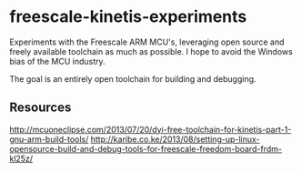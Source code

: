 freescale-kinetis-experiments
=============================

Experiments with the Freescale ARM MCU's, leveraging open source and freely available toolchain as much as possible. I hope to avoid the Windows bias of the MCU industry.

The goal is an entirely open toolchain for building and debugging.

Resources
---------
http://mcuoneclipse.com/2013/07/20/dyi-free-toolchain-for-kinetis-part-1-gnu-arm-build-tools/
http://karibe.co.ke/2013/08/setting-up-linux-opensource-build-and-debug-tools-for-freescale-freedom-board-frdm-kl25z/
